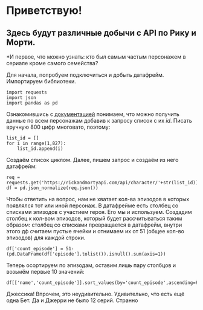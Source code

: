 # Приветствую!
## Здесь будут различные добычи с API по Рику и Морти.
  *И первое, что можно узнать: кто был самым частым персонажем в сериале кроме самого семейства?
  
  Для начала, попробуем подключиться и добыть датафрейм. Импортируем библиотеки.

    import requests
    import json
    import pandas as pd
    
  Ознакомившись с [документацией](https://rickandmortyapi.com/documentation/#get-all-characters) понимаем, что можно получить данные по всем персонажам добавив к запросу список с их *id*. Писать вручную 800 цифр многовато, поэтому:

    list_id = []
    for i in range(1,827):
        list_id.append(i)
    
  Создаём список циклом. Далее, пишем запрос и создаём из него датафрейм:
  
    req = requests.get('https://rickandmortyapi.com/api/character/'+str(list_id))
    df = pd.json_normalize(req.json())
    
Чтобы ответить на вопрос, нам не хватает кол-ва эпизодов в которых появлялся тот или иной персонаж. В датафрейме есть столбец со списками эпизодов с участием героя. Его мы и используем. Создадим столбец к кол-вом эпизодов, который будет рассчитываться таким образом: столбец со списками превращается в датафрейм, внутри этого дф считаем пустые ячейки и отнимаем их от 51 (общее кол-во эпизодов) для каждой строки.

    df['count_episode'] = 51-(pd.DataFrame(df['episode'].tolist()).isnull().sum(axis=1))
    
Теперь осортируем по эпизодам, оставим лишь пару столбцов и возьмём первые 10 значений:

    df[['name','count_episode']].sort_values(by='count_episode',ascending=False).head(10)
    
Джессика! Впрочем, это неудивительно. Удивительно, что есть ещё одна Бет. Да и Джерри не было 12 серий. Странно
